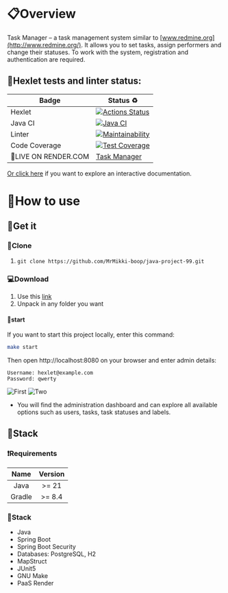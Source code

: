 # 📋Overview

Task Manager – a task management system similar to [www.redmine.org](http://www.redmine.org/). It allows you to
set tasks, assign performers and change their statuses. To work with the system, registration and authentication are
required.

## 📝Hexlet tests and linter status:

| Badge                | Status ♻                                                                                                                                                                           |
|----------------------|------------------------------------------------------------------------------------------------------------------------------------------------------------------------------------|
| Hexlet               | [![Actions Status](https://github.com/MrMikki-boop/java-project-99/actions/workflows/hexlet-check.yml/badge.svg)](https://github.com/MrMikki-boop/java-project-99/actions)         |
| Java CI              | [![Java CI](https://github.com/MrMikki-boop/java-project-99/actions/workflows/JavaCI.yml/badge.svg)](https://github.com/MrMikki-boop/java-project-99/actions/workflows/JavaCI.yml) |
| Linter               | [![Maintainability](https://api.codeclimate.com/v1/badges/75b86ba0d1dd55d4a2bd/maintainability)](https://codeclimate.com/github/MrMikki-boop/java-project-99/maintainability)      |
| Code Coverage        | [![Test Coverage](https://api.codeclimate.com/v1/badges/75b86ba0d1dd55d4a2bd/test_coverage)](https://codeclimate.com/github/MrMikki-boop/java-project-99/test_coverage)            |
| 🎏LIVE ON RENDER.COM | [Task Manager](https://task-manager-thwe.onrender.com)                                                                                                                             |

[Or click here](https://task-manager-thwe.onrender.com/swagger-ui/index.html) if you want to explore an interactive
documentation.

# 📂How to use

## 🔑Get it

### 💾Clone

1. `git clone https://github.com/MrMikki-boop/java-project-99.git`

### 💻Download

1. Use this [link](https://github.com/MrMikki-boop/java-project-99.git/archive/refs/heads/main.zip)
1. Unpack in any folder you want

#### 💫start

If you want to start this project locally, enter this command:

```bash
make start
```

Then open http://localhost:8080 on your browser and enter admin details:

```
Username: hexlet@example.com
Password: qwerty
```

![First](https://i.postimg.cc/HLbTHF0S/2024-02-22-220651.png)
![Two](https://i.postimg.cc/tRYmxWwb/2024-02-22-220543.png)

- You will find the administration dashboard and can explore all available options such as users, tasks, task statuses
  and labels.

## 📢Stack

### ❗️Requirements

|  Name  | Version |
|:------:|:-------:|
|  Java  |  >= 21  |
| Gradle | >= 8.4  |

### 📑Stack

* Java
* Spring Boot
* Spring Boot Security
* Databases: PostgreSQL, H2
* MapStruct
* JUnit5
* GNU Make
* PaaS Render